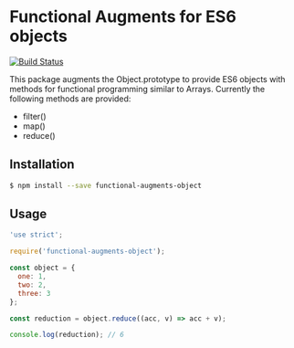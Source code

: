 Functional Augments for ES6 objects
===================================
[![Build Status][ci-badge]][ci]

This package augments the Object.prototype to provide ES6 objects with methods
for functional programming similar to Arrays. Currently the following methods
are provided:

* filter()
* map()
* reduce()


Installation
------------

```bash
$ npm install --save functional-augments-object
```


Usage
-----

```js
'use strict';

require('functional-augments-object');

const object = {
  one: 1,
  two: 2,
  three: 3
};

const reduction = object.reduce((acc, v) => acc + v);

console.log(reduction); // 6
```

[ci]: https://travis-ci.org/daniel-ac-martin/functional-augments-object
[ci-badge]: https://travis-ci.org/daniel-ac-martin/functional-augments-object.svg?branch=master
